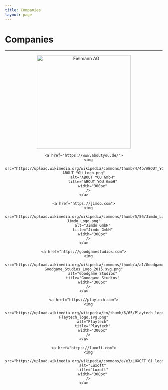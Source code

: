 ```yaml
---
title: Companies
layout: page
---
```


# Companies

---

<div style="text-align: center">
    <a href="https://www.fielmann.de/">
        <img 
            src="https://upload.wikimedia.org/wikipedia/commons/thumb/5/5a/160506_Fielmann_LogoNEU_pos_wiki.svg/2560px-160506_Fielmann_LogoNEU_pos_wiki.svg.png" 
            alt="Fielmann AG" 
            title="Fielmann AG" 
            width="300px"
        />
    </a>

    <a href="https://www.aboutyou.de/">
        <img
            src="https://upload.wikimedia.org/wikipedia/commons/thumb/4/4b/ABOUT_YOU_Logo.png/2560px-ABOUT_YOU_Logo.png"
            alt="ABOUT YOU GmbH"
            title="ABOUT YOU GmbH"
            width="300px"
        />
    </a>

    <a href="https://jimdo.com">
        <img
            src="https://upload.wikimedia.org/wikipedia/commons/thumb/5/56/Jimdo_Logo.png/320px-Jimdo_Logo.png"
            alt="Jimdo GmbH"
            title="Jimdo GmbH"
            width="300px"
        />
    </a>

    <a href="https://goodgamestudios.com">
        <img
            src="https://upload.wikimedia.org/wikipedia/commons/thumb/a/a1/Goodgame_Studios_Logo_2015.svg/320px-Goodgame_Studios_Logo_2015.svg.png"
            alt="Goodgame Studios"
            title="Goodgame Studios"
            width="300px"
        />
    </a>

    <a href="https://playtech.com">
        <img
            src="https://upload.wikimedia.org/wikipedia/en/thumb/6/65/Playtech_logo.svg/320px-Playtech_logo.svg.png"
            alt="Playtech"
            title="Playtech"
            width="300px"
        />
    </a>

    <a href="https://luxoft.com">
        <img
            src="https://upload.wikimedia.org/wikipedia/commons/e/e3/LUXOFT_01_logo_color.png"
            alt="Luxoft"
            title="Luxoft"
            width="300px"
        />
    </a>

</div>
